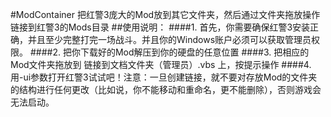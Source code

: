 #ModContainer
把红警3庞大的Mod放到其它文件夹，然后通过文件夹拖放操作链接到红警3的Mods目录
##使用说明：
####1. 首先，你需要确保红警3安装正确，并且至少完整打完一场战斗。并且你的Windows账户必须可以获取管理员权限。
####2. 把你下载好的Mod解压到你的硬盘的任意位置
####3. 把相应的Mod文件夹拖放到 链接到文档文件夹（管理员）.vbs 上，按提示操作
####4. 用-ui参数打开红警3试试吧！注意：一旦创建链接，就不要对存放Mod的文件夹的结构进行任何更改（比如说，你不能移动和重命名，更不能删除），否则游戏会无法启动。
